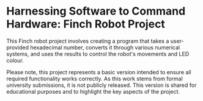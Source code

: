 # Harnessing Software to Command Hardware: Finch Robot Project

This Finch robot project involves creating a program that takes a user-provided hexadecimal number, converts it through various numerical systems, and uses the results to control the robot's movements and LED colour.

Please note, this project represents a basic version intended to ensure all required functionality works correctly. As this work stems from formal university submissions, it is not publicly released. This version is shared for educational purposes and to highlight the key aspects of the project.
